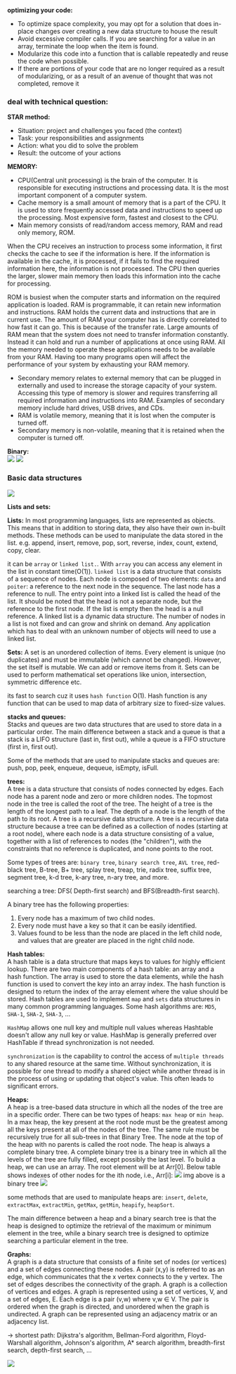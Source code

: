 
__optimizing your code:__
- To optimize space complexity, you may opt for a solution that does in-place changes over creating a new data structure to house the result
- Avoid excessive compiler calls. If you are searching for a value in an array, terminate the loop when the item is found. 
- Modularize this code into a function that is callable repeatedly and reuse the code when possible.
- If there are portions of your code that are no longer required as a result of modularizing, or as a result of an avenue of thought that was not completed, remove it

### deal with technical question:
__STAR method:__
- Situation: project and challenges you faced (the context)
- Task: your responsibilities and assignments
- Action: what you did to solve the problem
- Result: the outcome of your actions

__MEMORY:__
- CPU(Central unit processing) is the brain of the computer. It is responsible for executing instructions and processing data. It is the most important component of a computer system.
- Cache memory is a small amount of memory that is a part of the CPU. It is used to store frequently accessed data and instructions to speed up the processing. Most expensive form, fastest and closest to the CPU.
- Main memory consists of read/random access memory, RAM and read only memory, ROM.

When the CPU receives an instruction to process some information, it first checks the cache to see if the information is here. If the information is available in the cache, it is processed, if it fails to find the required information here, the information is not processed. The CPU then queries the larger, slower main memory then loads this information into the cache for processing.

ROM is busiest when the computer starts and information on the required application is loaded. RAM is programmable, it can retain new information and instructions. RAM holds the current data and instructions that are in current use. The amount of RAM your computer has is directly correlated to how fast it can go. This is because of the transfer rate. Large amounts of RAM mean that the system does not need to transfer information constantly. Instead it can hold and run a number of applications at once using RAM. All the memory needed to operate these applications needs to be available from your RAM. Having too many programs open will affect the performance of your system by exhausting your RAM memory.

- Secondary memory relates to external memory that can be plugged in externally and used to increase the storage capacity of your system.   Accessing this type of memory is slower and requires transferring all required information and instructions into RAM. Examples of secondary memory include hard drives, USB drives, and CDs.
- RAM is volatile memory, meaning that it is lost when the computer is turned off.
- Secondary memory is non-volatile, meaning that it is retained when the computer is turned off.

__Binary:__  
<img src="./Assets/binary_Picture-1.png">
<img src="./Assets/binary_Picture-2.png">

### Basic data structures
<img src="./Assets/data-structures.png">

__Lists and sets:__  

__Lists:__
In most programming languages, lists are represented as objects. This means that in addition to storing data, they also have their own in-built methods. These methods can be used to manipulate the data stored in the list. e.g. append, insert, remove, pop, sort, reverse, index, count, extend, copy, clear. 

it can be `array` or `linked list.`. With `array` you can access any element in the list in constant time(O(1)). `linked list` is a data structure that consists of a sequence of nodes. Each node is composed of two elements: `data` and `poiter`: a reference to the next node in the sequence. The last node has a reference to null. The entry point into a linked list is called the head of the list. It should be noted that the head is not a separate node, but the reference to the first node. If the list is empty then the head is a null reference. A linked list is a dynamic data structure. The number of nodes in a list is not fixed and can grow and shrink on demand. Any application which has to deal with an unknown number of objects will need to use a linked list.

__Sets:__
A set is an unordered collection of items. Every element is unique (no duplicates) and must be immutable (which cannot be changed). However, the set itself is mutable. We can add or remove items from it. Sets can be used to perform mathematical set operations like union, intersection, symmetric difference etc.

its fast to search cuz it uses `hash function` O(1). Hash function is any function that can be used to map data of arbitrary size to fixed-size values.

__stacks and queues:__  
Stacks and queues are two data structures that are used to store data in a particular order. The main difference between a stack and a queue is that a stack is a LIFO structure (last in, first out), while a queue is a FIFO structure (first in, first out).

Some of the methods that are used to manipulate stacks and queues are: push, pop, peek, enqueue, dequeue, isEmpty, isFull.

__trees:__  
A tree is a data structure that consists of nodes connected by edges. Each node has a parent node and zero or more children nodes. The topmost node in the tree is called the root of the tree. The height of a tree is the length of the longest path to a leaf. The depth of a node is the length of the path to its root. A tree is a recursive data structure. A tree is a recursive data structure because a tree can be defined as a collection of nodes (starting at a root node), where each node is a data structure consisting of a value, together with a list of references to nodes (the "children"), with the constraints that no reference is duplicated, and none points to the root.

Some types of trees are: `binary tree`, `binary search tree`, `AVL tree`, red-black tree, B-tree, B+ tree, splay tree, treap, trie, radix tree, suffix tree, segment tree, k-d tree, k-ary tree, n-ary tree, and more.

searching a tree: DFS( Depth-first search) and BFS(Breadth-first search).

A binary tree has the following properties: 

1. Every node has a maximum of two child nodes.
2. Every node must have a key so that it can be easily identified.
3. Values found to be less than the node are placed in the left child node, and values that are greater are placed in the right child node.


__Hash tables:__  
A hash table is a data structure that maps keys to values for highly efficient lookup. There are two main components of a hash table: an array and a hash function. The array is used to store the data elements, while the hash function is used to convert the key into an array index. The hash function is designed to return the index of the array element where the value should be stored. Hash tables are used to implement `map` and `sets` data structures in many common programming languages.
Some hash algorithms are: `MD5`, `SHA-1`, `SHA-2`, `SHA-3`, ...

`HashMap` allows one null key and multiple null values whereas Hashtable doesn't allow any null key or value. HashMap is generally preferred over HashTable if thread synchronization is not needed.

`synchronization` is the capability to control the access of `multiple threads` to any shared resource at the same time. Without synchronization, it is possible for one thread to modify a shared object while another thread is in the process of using or updating that object's value. This often leads to significant errors.

__Heaps:__  
A heap is a tree-based data structure in which all the nodes of the tree are in a specific order. There can be two types of heaps: `max heap` or `min heap`. In a max heap, the key present at the root node must be the greatest among all the keys present at all of the nodes of the tree. The same rule must be recursively true for all sub-trees in that Binary Tree. The node at the top of the heap with no parents is called the root node. The heap is always a complete binary tree. A complete binary tree is a binary tree in which all the levels of the tree are fully filled, except possibly the last level. To build a heap, we can use an array. The root element will be at Arr[0]. Below table shows indexes of other nodes for the ith node, i.e., Arr[i]:
<img src="./Assets/heap-1.png" >
img above is a binary tree
<img src="./Assets/heap-2.png" >

some methods that are used to manipulate heaps are: `insert`, `delete`, `extractMax`, `extractMin`, `getMax`, `getMin`, `heapify`, `heapSort`.

The main difference between a heap and a binary search tree is that the heap is designed to optimize the retrieval of the maximum or minimum element in the tree, while a binary search tree is designed to optimize searching a particular element in the tree.

__Graphs:__  
A graph is a data structure that consists of a finite set of nodes (or vertices) and a set of edges connecting these nodes. A pair (x,y) is referred to as an edge, which communicates that the x vertex connects to the y vertex. The set of edges describes the connectivity of the graph. A graph is a collection of vertices and edges. A graph is represented using a set of vertices, V, and a set of edges, E. Each edge is a pair (v,w) where v,w ∈ V. The pair is ordered when the graph is directed, and unordered when the graph is undirected. A graph can be represented using an adjacency matrix or an adjacency list.

-> shortest path: Dijkstra's algorithm, Bellman-Ford algorithm, Floyd-Warshall algorithm, Johnson's algorithm, A* search algorithm, breadth-first search, depth-first search, ...

<img src="./Assets/graph-1.png">